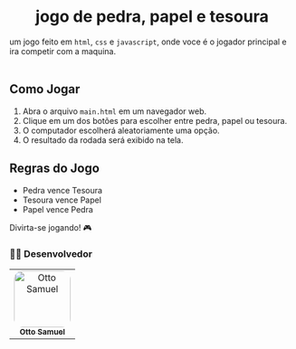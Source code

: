  <h1 align="center">jogo de pedra, papel e tesoura</h1>

 um jogo feito em `html`, `css` e `javascript`, onde voce é o jogador principal e ira competir com a maquina.
 <br><br>
 ## Como Jogar

1. Abra o arquivo `main.html` em um navegador web.
2. Clique em um dos botões para escolher entre pedra, papel ou tesoura.
3. O computador escolherá aleatoriamente uma opção.
4. O resultado da rodada será exibido na tela.

## Regras do Jogo

- Pedra vence Tesoura
- Tesoura vence Papel
- Papel vence Pedra

Divirta-se jogando! 🎮

### 👨‍💻 Desenvolvedor

<table>
  <tr>
     <td align="center">
       <a href="https://github.com/Otto-Samuel">
         <img src="https://avatars.githubusercontent.com/u/162514493?v=4" style="border-radius: 15px" width="100px;" alt="Otto Samuel"/>
         <br />
         <sub><b>Otto Samuel</b></sub>
       </a>
     </td>
  </tr>
</table>
